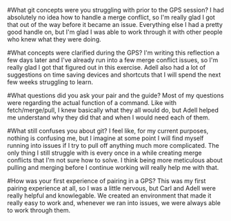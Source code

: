 #What git concepts were you struggling with prior to the GPS session?
I had absolutely no idea how to handle a merge conflict, so I'm really glad I got that out of the way before it became an issue. Everything else I had a pretty good handle on, but I'm glad I was able to work through it with other people who knew what they were doing.

#What concepts were clarified during the GPS?
I'm writing this reflection a few days later and I've already run into a few merge conflict issues, so I'm really glad I got that figured out in this exercise. Adell also had a lot of suggestions on time saving devices and shortcuts that I will spend the next few weeks struggling to learn.

#What questions did you ask your pair and the guide?
Most of my questions were regarding the actual function of a command. Like with fetch/merge/pull, I knew basically what they all would do, but Adell helped me understand why they did that and when I would need each of them.

#What still confuses you about git?
I feel like, for my current purposes, nothing is confusing me, but I imagine at some point I will find myself running into issues if I try to pull off anything much more complicated. The only thing I still struggle with is every once in a while creating merge conflicts that I'm not sure how to solve. I think being more meticulous about pulling and merging before I continue working will really help me with that.

#How was your first experience of pairing in a GPS?
This was my first pairing experience at all, so I was a little nervous, but Carl and Adell were really helpful and knowlegable. We created an environment that made it really easy to work and, whenever we ran into issues, we were always able to work through them.
